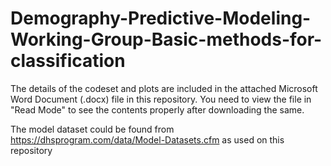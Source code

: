 # Demography-Predictive-Modeling-Working-Group-Basic-methods-for-classification

The details of the codeset and plots are included in the attached Microsoft Word Document (.docx) file in this repository. 
You need to view the file in "Read Mode" to see the contents properly after downloading the same.

The model dataset could be found from https://dhsprogram.com/data/Model-Datasets.cfm as used on this repository
